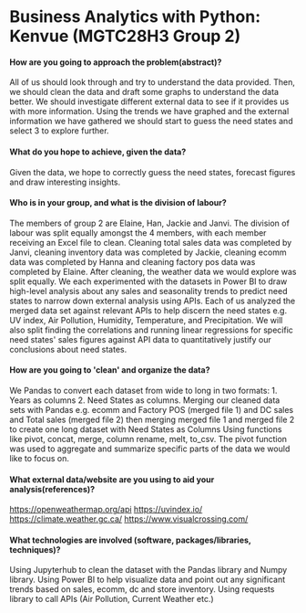 # Business Analytics with Python: Kenvue (MGTC28H3 Group 2)

#### How are you going to approach the problem(abstract)?
All of us should look through and try to understand the data provided. Then, we should clean the data and draft some graphs to understand the data better. We should investigate different external data to see if it provides us with more information. Using the trends we have graphed and the external information we have gathered we should start to guess the need states and select 3 to explore further. 

#### What do you hope to achieve, given the data?
Given the data, we hope to correctly guess the need states, forecast figures and draw interesting insights. 

#### Who is in your group, and what is the division of labour?
The members of group 2 are Elaine, Han, Jackie and Janvi. 
The division of labour was split equally amongst the 4 members, with each member receiving an Excel file to clean. 
Cleaning total sales data was completed by Janvi, cleaning inventory data was completed by Jackie, cleaning ecomm data was completed by Hanna and cleaning factory pos data was completed by Elaine. After cleaning, the weather data we would explore was split equally. 
We each experimented with the datasets in Power BI to draw high-level analysis about any sales and seasonality trends to predict need states to narrow down external analysis using APIs.
Each of us analyzed the merged data set against relevant APIs to help discern the need states e.g. UV index, Air Pollution, Humidity, Temperature, and Precipitation.
We will also split finding the correlations and running linear regressions for specific need states' sales figures against API data to quantitatively justify our conclusions about need states. 

#### How are you going to 'clean' and organize the data?
We Pandas to convert each dataset from wide to long in two formats: 1. Years as columns 2. Need States as columns.
Merging our cleaned data sets with Pandas e.g. ecomm and Factory POS (merged file 1) and DC sales and Total sales (merged file 2) then merging merged file 1 and merged file 2 to create one long dataset with Need States as Columns
Using functions like pivot, concat, merge, column rename, melt, to_csv.
The pivot function was used to aggregate and summarize specific parts of the data we would like to focus on.

#### What external data/website are you using to aid your analysis(references)? 
https://openweathermap.org/api
https://uvindex.io/
https://climate.weather.gc.ca/ 
https://www.visualcrossing.com/ 

#### What technologies are involved (software, packages/libraries, techniques)?
Using Jupyterhub to clean the dataset with the Pandas library and Numpy library.
Using Power BI to help visualize data and point out any significant trends based on sales, ecomm, dc and store inventory.
Using requests library to call APIs (Air Pollution, Current Weather etc.)

